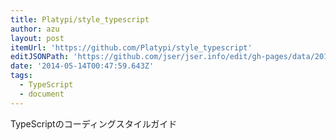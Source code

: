 ```yaml
---
title: Platypi/style_typescript
author: azu
layout: post
itemUrl: 'https://github.com/Platypi/style_typescript'
editJSONPath: 'https://github.com/jser/jser.info/edit/gh-pages/data/2014/05/index.json'
date: '2014-05-14T00:47:59.643Z'
tags:
  - TypeScript
  - document
---
```

TypeScriptのコーディングスタイルガイド

